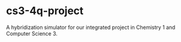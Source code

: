 # cs3-4q-project
A hybridization simulator for our integrated project in Chemistry 1 and Computer Science 3.
